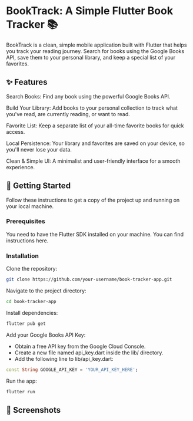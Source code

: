 # BookTrack: A Simple Flutter Book Tracker 📚
BookTrack is a clean, simple mobile application built with Flutter that helps you track your reading journey. Search for books using the Google Books API, save them to your personal library, and keep a special list of your favorites.

## ✨ Features
Search Books: Find any book using the powerful Google Books API.

Build Your Library: Add books to your personal collection to track what you've read, are currently reading, or want to read.

Favorite List: Keep a separate list of your all-time favorite books for quick access.

Local Persistence: Your library and favorites are saved on your device, so you'll never lose your data.

Clean & Simple UI: A minimalist and user-friendly interface for a smooth experience.

## 🚀 Getting Started
Follow these instructions to get a copy of the project up and running on your local machine.

### Prerequisites
You need to have the Flutter SDK installed on your machine. You can find instructions here.

### Installation
Clone the repository:

```Bash
git clone https://github.com/your-username/book-tracker-app.git
```
Navigate to the project directory:

```Bash
cd book-tracker-app
```
Install dependencies:
```Bash
flutter pub get
```
Add your Google Books API Key:
- Obtain a free API key from the Google Cloud Console.
- Create a new file named api_key.dart inside the lib/ directory.
- Add the following line to lib/api_key.dart:
```Dart
const String GOOGLE_API_KEY = 'YOUR_API_KEY_HERE';
```
Run the app:
```Bash
flutter run
```
## 📸 Screenshots
